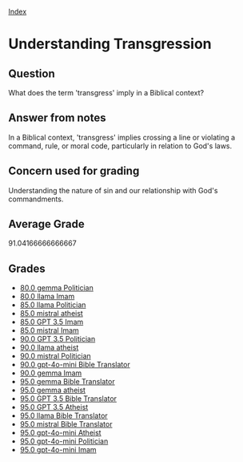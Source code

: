 
[Index](../../index.md)
# Understanding Transgression
## Question
What does the term 'transgress' imply in a Biblical context?

## Answer from notes
In a Biblical context, 'transgress' implies crossing a line or violating a command, rule, or moral code, particularly in relation to God's laws.

## Concern used for grading
Understanding the nature of sin and our relationship with God's commandments.

## Average Grade
91.04166666666667

## Grades
 * [80.0 gemma Politician](../answers/gemma_Politician/Understanding_Transgression.md)
 * [80.0 llama Imam](../answers/llama_Imam/Understanding_Transgression.md)
 * [85.0 llama Politician](../answers/llama_Politician/Understanding_Transgression.md)
 * [85.0 mistral atheist](../answers/mistral_atheist/Understanding_Transgression.md)
 * [85.0 GPT 3.5 Imam](../answers/GPT_3.5_Imam/Understanding_Transgression.md)
 * [85.0 mistral Imam](../answers/mistral_Imam/Understanding_Transgression.md)
 * [90.0 GPT 3.5 Politician](../answers/GPT_3.5_Politician/Understanding_Transgression.md)
 * [90.0 llama atheist](../answers/llama_atheist/Understanding_Transgression.md)
 * [90.0 mistral Politician](../answers/mistral_Politician/Understanding_Transgression.md)
 * [90.0 gpt-4o-mini Bible Translator](../answers/gpt-4o-mini_Bible_Translator/Understanding_Transgression.md)
 * [90.0 gemma Imam](../answers/gemma_Imam/Understanding_Transgression.md)
 * [95.0 gemma Bible Translator](../answers/gemma_Bible_Translator/Understanding_Transgression.md)
 * [95.0 gemma atheist](../answers/gemma_atheist/Understanding_Transgression.md)
 * [95.0 GPT 3.5 Bible Translator](../answers/GPT_3.5_Bible_Translator/Understanding_Transgression.md)
 * [95.0 GPT 3.5 Atheist](../answers/GPT_3.5_Atheist/Understanding_Transgression.md)
 * [95.0 llama Bible Translator](../answers/llama_Bible_Translator/Understanding_Transgression.md)
 * [95.0 mistral Bible Translator](../answers/mistral_Bible_Translator/Understanding_Transgression.md)
 * [95.0 gpt-4o-mini Atheist](../answers/gpt-4o-mini_Atheist/Understanding_Transgression.md)
 * [95.0 gpt-4o-mini Politician](../answers/gpt-4o-mini_Politician/Understanding_Transgression.md)
 * [95.0 gpt-4o-mini Imam](../answers/gpt-4o-mini_Imam/Understanding_Transgression.md)
